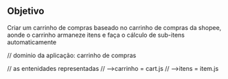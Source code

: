 ## Objetivo

Criar um carrinho de compras baseado no carrinho de compras da shopee, aonde o carrinho armaneze itens e faça o cálculo de sub-itens automaticamente

// dominio da aplicação: carrinho de compras

// as entenidades representadas
// -->carrinho = cart.js
// -->itens = item.js
